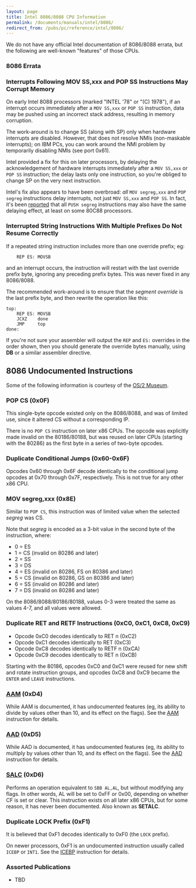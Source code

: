 ```yaml
---
layout: page
title: Intel 8086/8088 CPU Information
permalink: /documents/manuals/intel/8086/
redirect_from: /pubs/pc/reference/intel/8086/
---
```


We do not have any official Intel documentation of 8086/8088 errata, but the following are well-known "features"
of those CPUs.

### 8086 Errata

### Interrupts Following MOV SS,xxx and POP SS Instructions May Corrupt Memory

On early Intel 8088 processors (marked "INTEL '78" or "(C) 1978"), if an interrupt occurs immediately after a
`MOV SS,xxx` or `POP SS` instruction, data may be pushed using an incorrect stack address, resulting in memory
corruption.

The work-around is to change SS (along with SP) only when hardware interrupts are disabled.  However, that does
not resolve NMIs (non-maskable interrupts); on IBM PCs, you can work around the NMI problem by temporarily disabling
NMIs (see port 0x61).

Intel provided a fix for this on later processors, by delaying the acknowledgement of hardware interrupts immediately
after a `MOV SS,xxx` or `POP SS` instruction; the delay lasts only one instruction, so you're obliged to change SP on
the very next instruction.

Intel's fix also appears to have been overbroad: *all* `MOV segreg,xxx` and `POP segreg`
instructions delay interrupts, not just `MOV SS,xxx` and `POP SS`.  In fact, it's been
[reported](http://www.malinov.com/Home/sergeys-projects/sergey-s-xt/historical-notes) that all
`PUSH segreg` instructions may also have the same delaying effect, at least on some 80C88 processors.

### Interrupted String Instructions With Multiple Prefixes Do Not Resume Correctly

If a repeated string instruction includes more than one override prefix; eg:

		REP ES: MOVSB

and an interrupt occurs, the instruction will restart with the last override prefix byte, ignoring any
preceding prefix bytes.  This was never fixed in any 8086/8088.

The recommended work-around is to ensure that the *segment override* is the last prefix byte, and then rewrite
the operation like this:

	top:
		REP ES: MOVSB
		JCXZ    done
		JMP     top
	done:

If you're not sure your assembler will output the `REP` and `ES:` overrides in the order shown, then you should
generate the override bytes manually, using **DB** or a similar assembler directive.

8086 Undocumented Instructions
------------------------------

Some of the following information is courtesy of the [OS/2 Museum](http://www.os2museum.com/wp/undocumented-8086-opcodes/).

### POP CS (0x0F)

This single-byte opcode existed only on the 8086/8088, and was of limited use, since it altered CS without a
corresponding IP.

There is no `POP CS` instruction on later x86 CPUs.  The opcode was explicitly made invalid on the 80186/80188,
but was reused on later CPUs (starting with the 80286) as the first byte in a series of two-byte opcodes.

### Duplicate Conditional Jumps (0x60-0x6F)

Opcodes 0x60 through 0x6F decode identically to the conditional jump opcodes at 0x70 through 0x7F, respectively.
This is not true for any other x86 CPU.

### MOV segreg,xxx (0x8E)

Similar to `POP CS`, this instruction was of limited value when the selected *segreg* was CS.

Note that *segreg* is encoded as a 3-bit value in the second byte of the instruction, where:

  - 0 = ES
  - 1 = CS (invalid on 80286 and later)
  - 2 = SS
  - 3 = DS
  - 4 = ES (invalid on 80286, FS on 80386 and later)
  - 5 = CS (invalid on 80286, GS on 80386 and later)
  - 6 = SS (invalid on 80286 and later)
  - 7 = DS (invalid on 80286 and later)
 
On the 8086/8088/80186/80188, values 0-3 were treated the same as values 4-7, and all values were allowed.

### Duplicate RET and RETF Instructions (0xC0, 0xC1, 0xC8, 0xC9)

  - Opcode 0xC0 decodes identically to RET n (0xC2) 
  - Opcode 0xC1 decodes identically to RET (0xC3) 
  - Opcode 0xC8 decodes identically to RETF n (0xCA) 
  - Opcode 0xC9 decodes identically to RET n (0xCB)

Starting with the 80186, opcodes 0xC0 and 0xC1 were reused for new shift and rotate instruction groups,
and opcodes 0xC8 and 0xC9 became the `ENTER` and `LEAVE` instructions.

### [AAM](/documents/manuals/intel/8086/ops/AAM/) (0xD4)

While AAM is documented, it has undocumented features (eg, its ability to divide by values other than 10,
and its effect on the flags).  See the [AAM](/documents/manuals/intel/8086/ops/AAM/) instruction for details.

### [AAD](/documents/manuals/intel/8086/ops/AAD/) (0xD5)

While AAD is documented, it has undocumented features (eg, its ability to multiply by values other than 10,
and its effect on the flags).  See the [AAD](/documents/manuals/intel/8086/ops/AAD/) instruction for details.

### [SALC](/documents/manuals/intel/8086/ops/SALC/) (0xD6)

Performs an operation equivalent to `SBB AL,AL`, but without modifying any flags.  In other words, AL will be set to
0xFF or 0x00, depending on whether CF is set or clear.  This instruction exists on all later x86 CPUs, but for some
reason, it has never been documented.  Also known as **SETALC**.

### Duplicate LOCK Prefix (0xF1)

It is believed that 0xF1 decodes identically to 0xF0 (the `LOCK` prefix).

On newer processors, 0xF1 is an undocumented instruction usually called `ICEBP` or `INT1`.  See the
[ICEBP](/documents/manuals/intel/80386/ops/ICEBP/) instruction for details.

### Assorted Publications

  - TBD
